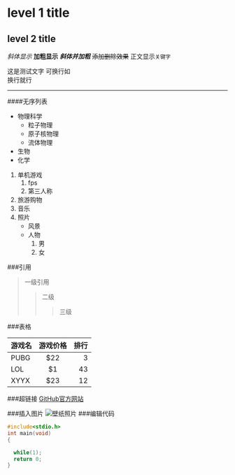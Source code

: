# level 1 title
## level 2 title

*斜体显示*
**加粗显示**
***斜体并加粗***
~~添加删除效果~~
正文显示`关键字`

这是测试文字
可换行如<br>换行就行

---
####无序列表

* 物理科学
  * 粒子物理
  * 原子核物理
  * 流体物理
* 生物
* 化学



1. 单机游戏
   1. fps
   2. 第三人称
2. 旅游购物
3. 音乐
4. 照片
   * 风景
   * 人物
     1. 男
     2. 女
  

###引用
  > 一级引用
  >> 二级
  >>> 三级

  ###表格

  游戏名|游戏价格|排行
  --|:--:|--:
  PUBG|$22|3
  LOL|$1|43
  XYYX|$23|12

  ###超链接
  [GitHub官方网站](http://github.com "点击进入GitHub")

  ###插入图片
  ![壁纸照片](https://sm.ms/delete/T9tPyJcCFwshHE1AU5bLzjpQm6)
  ###编辑代码
```c
#include<stdio.h>
int main(void)
{

  while(1);
  return 0;
}

```


